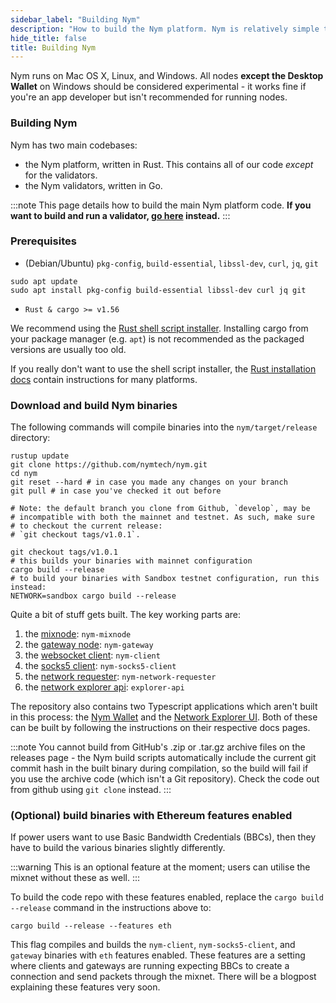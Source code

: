 ```yaml
---
sidebar_label: "Building Nym"
description: "How to build the Nym platform. Nym is relatively simple to build and run on Mac OS X, Linux, and Windows."
hide_title: false
title: Building Nym
---
```


Nym runs on Mac OS X, Linux, and Windows. All nodes **except the Desktop Wallet** on Windows should be considered experimental - it works fine if you're an app developer but isn't recommended for running nodes. 

### Building Nym

Nym has two main codebases:

- the Nym platform, written in Rust. This contains all of our code _except_ for the validators.
- the Nym validators, written in Go.

:::note
This page details how to build the main Nym platform code. **If you want to build and run a validator, [go here](/docs/next/run-nym-nodes/nodes/validators) instead.**
:::

### Prerequisites

- (Debian/Ubuntu) `pkg-config`, `build-essential`, `libssl-dev`, `curl`, `jq`, `git`

```
sudo apt update
sudo apt install pkg-config build-essential libssl-dev curl jq git
```

- `Rust & cargo >= v1.56`

We recommend using the [Rust shell script installer](https://www.rust-lang.org/tools/install). Installing cargo from your package manager (e.g. `apt`) is not recommended as the packaged versions are usually too old.

If you really don't want to use the shell script installer, the [Rust installation docs](https://forge.rust-lang.org/infra/other-installation-methods.html) contain instructions for many platforms.

### Download and build Nym binaries

The following commands will compile binaries into the `nym/target/release` directory:

```
rustup update
git clone https://github.com/nymtech/nym.git
cd nym
git reset --hard # in case you made any changes on your branch
git pull # in case you've checked it out before

# Note: the default branch you clone from Github, `develop`, may be
# incompatible with both the mainnet and testnet. As such, make sure 
# to checkout the current release: 
# `git checkout tags/v1.0.1`.

git checkout tags/v1.0.1
# this builds your binaries with mainnet configuration
cargo build --release
# to build your binaries with Sandbox testnet configuration, run this instead: 
NETWORK=sandbox cargo build --release
```

Quite a bit of stuff gets built. The key working parts are:

1. the [mixnode](/docs/next/run-nym-nodes/nodes/mixnodes): `nym-mixnode`
2. the [gateway node](/docs/next/run-nym-nodes/nodes/gateways): `nym-gateway`
3. the [websocket client](/docs/next/developers/develop-with-nym/websocket-client): `nym-client`
4. the [socks5 client](/docs/next/developers/develop-with-nym/socks5-client): `nym-socks5-client`
5. the [network requester](/docs/next/run-nym-nodes/nodes/requester): `nym-network-requester`
6. the [network explorer api](/docs/next/nym-apps/network-explorer): `explorer-api`

The repository also contains two Typescript applications which aren't built in this process: the [Nym Wallet](docs/next/nym-apps/wallet) and the [Network Explorer UI](docs/next/nym-apps/network-explorer). Both of these can be built by following the instructions on their respective docs pages. 

:::note
You cannot build from GitHub's .zip or .tar.gz archive files on the releases page - the Nym build scripts automatically include the current git commit hash in the built binary during compilation, so the build will fail if you use the archive code (which isn't a Git repository). Check the code out from github using `git clone` instead. 
:::

### (Optional) build binaries with Ethereum features enabled

If power users want to use Basic Bandwidth Credentials (BBCs), then they have to build the various binaries slightly differently. 

:::warning
This is an optional feature at the moment; users can utilise the mixnet without these as well. 
:::

To build the code repo with these features enabled, replace the `cargo build --release` command in the instructions above to: 

```
cargo build --release --features eth
```

This flag compiles and builds the `nym-client`, `nym-socks5-client`, and `gateway` binaries with `eth` features enabled. These features are a setting where clients and gateways are running expecting BBCs to create a connection and send packets through the mixnet. There will be a blogpost explaining these features very soon. 


